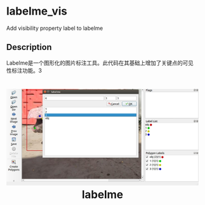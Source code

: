 # labelme_vis
Add visibility property label to labelme

## Description
Labelme是一个图形化的图片标注工具。此代码在其基础上增加了关键点的可见性标注功能。3
<h1 align="center">
  <img src="sendpix13.jpg"><br/>labelme
</h1>
